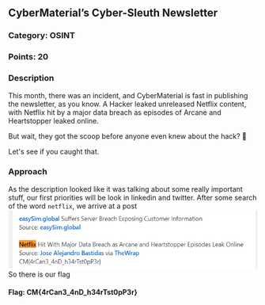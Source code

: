 ## CyberMaterial’s Cyber-Sleuth Newsletter
### Category: OSINT
### Points: 20
### Description
This month, there was an incident, and CyberMaterial is fast in publishing the newsletter, as you know. A Hacker leaked unreleased Netflix content, with Netflix hit by a major data breach as episodes of Arcane and Heartstopper leaked online.

But wait, they got the scoop before anyone even knew about the hack? 🧐

Let's see if you caught that.


### Approach
As the description looked like it was talking about some really important stuff, our first priorities will be look in linkedin and twitter. After some search of the word `netflix`, we arrive at a post
![alt text](pic1.png)
So there is our flag
#### Flag: CM{4rCan3_4nD_h34rTst0pP3r}




